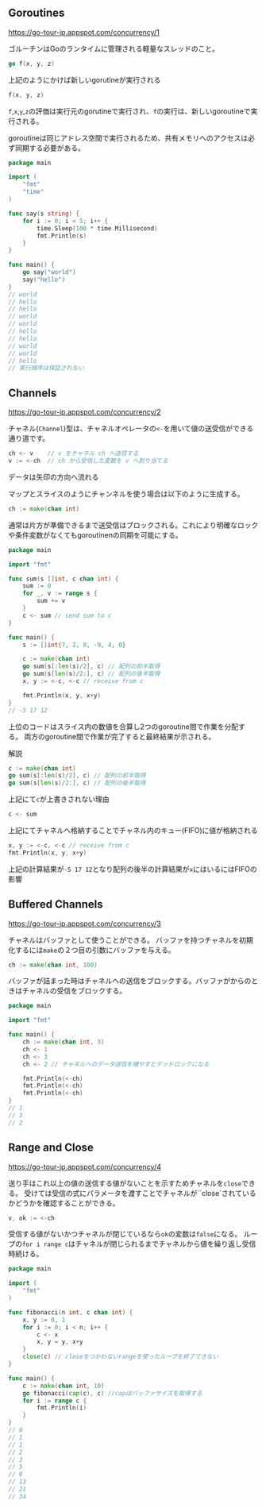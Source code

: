 ## Goroutines

https://go-tour-jp.appspot.com/concurrency/1

ゴルーチンはGoのランタイムに管理される軽量なスレッドのこと。

```go
go f(x, y, z)
```
上記のようにかけば新しいgorutineが実行される

```go
f(x, y, z)
```
`f`,`x`,`y`,`z`の評価は実行元のgorutineで実行され、`f`の実行は、新しいgoroutineで実行される。

goroutineは同じアドレス空間で実行されるため、共有メモリへのアクセスは必ず同期する必要がある。

```go
package main

import (
	"fmt"
	"time"
)

func say(s string) {
	for i := 0; i < 5; i++ {
		time.Sleep(100 * time.Millisecond)
		fmt.Println(s)
	}
}

func main() {
	go say("world")
	say("hello")
}
// world
// hello
// hello
// world
// world
// hello
// hello
// world
// world
// hello
// 実行順序は保証されない
```

## Channels

https://go-tour-jp.appspot.com/concurrency/2

チャネル(`Channel`)型は、チャネルオペレータの`<-`を用いて値の送受信ができる通り道です。

```go
ch <- v    // v をチャネル ch へ送信する
v := <-ch  // ch から受信した変数を v へ割り当てる
```
データは矢印の方向へ流れる

マップとスライスのようにチャンネルを使う場合は以下のように生成する。

```go
ch := make(chan int)
```

通常は片方が準備できるまで送受信はブロックされる。これにより明確なロックや条件変数がなくてもgoroutinenの同期を可能にする。


```go
package main

import "fmt"

func sum(s []int, c chan int) {
	sum := 0
	for _, v := range s {
		sum += v
	}
	c <- sum // send sum to c
}

func main() {
	s := []int{7, 2, 8, -9, 4, 0}

	c := make(chan int)
	go sum(s[:len(s)/2], c) // 配列の前半取得
	go sum(s[len(s)/2:], c) // 配列の後半取得
	x, y := <-c, <-c // receive from c

	fmt.Println(x, y, x+y)
}
// -5 17 12
```

上位のコードはスライス内の数値を合算し2つのgoroutine間で作業を分配する。
両方のgoroutine間で作業が完了すると最終結果が示される。

解説
```go
c := make(chan int)
go sum(s[:len(s)/2], c) // 配列の前半取得
go sum(s[len(s)/2:], c) // 配列の後半取得
```

上記にて`c`が上書きされない理由
```go
c <- sum
```
上記にてチャネルへ格納することでチャネル内のキュー(FIFO)に値が格納される

```go
x, y := <-c, <-c // receive from c
fmt.Println(x, y, x+y)
```

上記の計算結果が`-5 17 12`となり配列の後半の計算結果が`x`にはいるにはFIFOの影響


## Buffered Channels

https://go-tour-jp.appspot.com/concurrency/3

チャネルはバッファとして使うことができる。
バッファを持つチャネルを初期化するには`make`の２つ目の引数にバッファを与える。

```go
ch := make(chan int, 100)
```

バッファが詰まった時はチャネルへの送信をブロックする。バッファがからのときはチャネルの受信をブロックする。

```go
package main

import "fmt"

func main() {
	ch := make(chan int, 3)
	ch <- 1
	ch <- 3
	ch <- 2 // チャネルへのデータ送信を増やすとデッドロックになる

	fmt.Println(<-ch)
	fmt.Println(<-ch)
	fmt.Println(<-ch)
}
// 1
// 3
// 2
```

## Range and Close

https://go-tour-jp.appspot.com/concurrency/4

送り手はこれ以上の値の送信する値がないことを示すためチャネルを`close`できる。
受けては受信の式にパラメータを渡すことでチャネルが``close`されているかどうかを確認することができる。

```go
v, ok := <-ch
```

受信する値がないかつチャネルが閉じているなら`ok`の変数は`false`になる。
ループの`for i range c`はチャネルが閉じられるまでチャネルから値を繰り返し受信時続ける。


```go
package main

import (
	"fmt"
)

func fibonacci(n int, c chan int) {
	x, y := 0, 1
	for i := 0; i < n; i++ {
		c <- x
		x, y = y, x+y
	}
	close(c) // closeをつかわないrangeを使ったループを終了できない
}

func main() {
	c := make(chan int, 10)
	go fibonacci(cap(c), c) //capはバッファサイズを取得する
	for i := range c {
		fmt.Println(i)
	}
}
// 0
// 1
// 1
// 2
// 3
// 5
// 8
// 13
// 21
// 34
```
